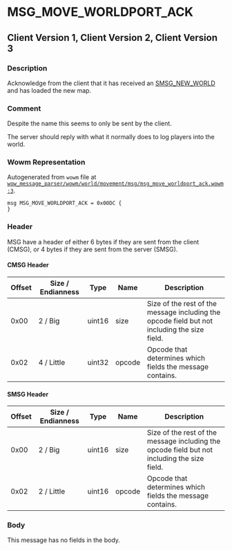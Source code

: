 # MSG_MOVE_WORLDPORT_ACK

## Client Version 1, Client Version 2, Client Version 3

### Description

Acknowledge from the client that it has received an [SMSG_NEW_WORLD](./smsg_new_world.md) and has loaded the new map.

### Comment

Despite the name this seems to only be sent by the client.

The server should reply with what it normally does to log players into the world.

### Wowm Representation

Autogenerated from `wowm` file at [`wow_message_parser/wowm/world/movement/msg/msg_move_worldport_ack.wowm:3`](https://github.com/gtker/wow_messages/tree/main/wow_message_parser/wowm/world/movement/msg/msg_move_worldport_ack.wowm#L3).
```rust,ignore
msg MSG_MOVE_WORLDPORT_ACK = 0x00DC {
}
```
### Header

MSG have a header of either 6 bytes if they are sent from the client (CMSG), or 4 bytes if they are sent from the server (SMSG).

#### CMSG Header

| Offset | Size / Endianness | Type   | Name   | Description |
| ------ | ----------------- | ------ | ------ | ----------- |
| 0x00   | 2 / Big           | uint16 | size   | Size of the rest of the message including the opcode field but not including the size field.|
| 0x02   | 4 / Little        | uint32 | opcode | Opcode that determines which fields the message contains.|
#### SMSG Header

| Offset | Size / Endianness | Type   | Name   | Description |
| ------ | ----------------- | ------ | ------ | ----------- |
| 0x00   | 2 / Big           | uint16 | size   | Size of the rest of the message including the opcode field but not including the size field.|
| 0x02   | 2 / Little        | uint16 | opcode | Opcode that determines which fields the message contains.|

### Body

This message has no fields in the body.

